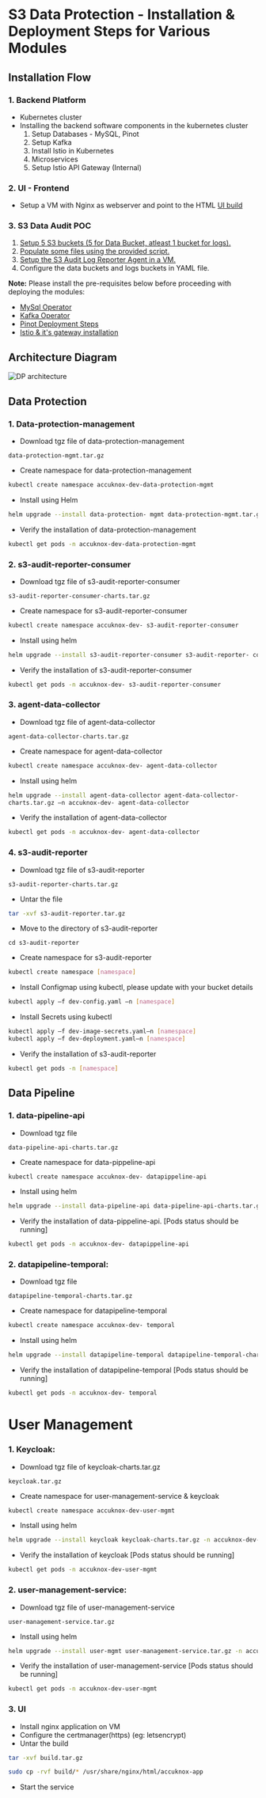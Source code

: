 # S3 Data Protection - Installation & Deployment Steps for Various Modules

## Installation Flow
### 1. Backend Platform
 - Kubernetes cluster
 - Installing the backend software components in the kubernetes cluster
    1.  Setup Databases - MySQL, Pinot
    2. Setup Kafka
    3. Install Istio in Kubernetes
    4. Microservices
    5. Setup Istio API Gateway (Internal)

### 2. UI - Frontend
 - Setup a VM with Nginx as webserver and point to the HTML [UI build](https://help.accuknox.com/s3-data-protection/s3-data-protection-poc/#3_ui)

### 3. S3 Data Audit POC
 1. [Setup 5 S3 buckets (5 for Data Bucket, atleast 1 bucket for logs).](https://help.accuknox.com/s3-data-protection/s3-access-audit/)
 2. [Populate some files using the provided script.](https://help.accuknox.com/s3-data-protection/s3-data-protection-poc-test-scenarios/)
 3. [Setup the S3 Audit Log Reporter Agent in a VM.](https://help.accuknox.com/s3-data-protection/pre-requisites-s3-audit-reportor/)
 4. Configure the data buckets and logs buckets in YAML file.

**Note:** Please install the pre-requisites below before proceeding with deploying the modules:

 - [MySql Operator](https://help.accuknox.com/s3-data-protection/mysql-operator-deployment/)
 - [Kafka Operator](https://help.accuknox.com/s3-data-protection/kafka-operator-deployment/)
 - [Pinot Deployment Steps](https://help.accuknox.com/s3-data-protection/pinot-deployment/)
 - [Istio & it's gateway installation](https://help.accuknox.com/s3-data-protection/istio-depolyment/)

##  Architecture Diagram
![DP architecture](https://user-images.githubusercontent.com/88204255/141889558-f6b52e7e-4d2a-4797-973f-c594cb8ebdac.png)

## Data Protection
### 1. Data-protection-management

 - Download tgz file of data-protection-management
```
data-protection-mgmt.tar.gz
```

 - Create namespace for data-protection-management
```sh
kubectl create namespace accuknox-dev-data-protection-mgmt
```

 - Install using Helm
```sh
helm upgrade --install data-protection- mgmt data-protection-mgmt.tar.gz –n accuknox-dev-data-protection-mgmt
```

 - Verify the installation of data-protection-management
```sh
kubectl get pods -n accuknox-dev-data-protection-mgmt
```

### 2. s3-audit-reporter-consumer
 - Download tgz file of s3-audit-reporter-consumer
```
s3-audit-reporter-consumer-charts.tar.gz
```
 - Create namespace for s3-audit-reporter-consumer
```sh
kubectl create namespace accuknox-dev- s3-audit-reporter-consumer
```
 - Install using helm
```sh
helm upgrade --install s3-audit-reporter-consumer s3-audit-reporter- consumer-charts.tar.gz –n accuknox-dev- s3-audit-reporter-consumer
```
 - Verify the installation of s3-audit-reporter-consumer
```sh
kubectl get pods -n accuknox-dev- s3-audit-reporter-consumer
```

### 3. agent-data-collector
 - Download tgz file of agent-data-collector
```
agent-data-collector-charts.tar.gz
```
 - Create namespace for agent-data-collector
```sh
kubectl create namespace accuknox-dev- agent-data-collector
```
 - Install using helm
```sh
helm upgrade --install agent-data-collector agent-data-collector-
charts.tar.gz –n accuknox-dev- agent-data-collector
```
 - Verify the installation of agent-data-collector
```sh
kubectl get pods -n accuknox-dev- agent-data-collector
```

### 4. s3-audit-reporter
 - Download tgz file of s3-audit-reporter
```
s3-audit-reporter-charts.tar.gz
```
 - Untar the file
```sh
tar -xvf s3-audit-reporter.tar.gz
```
 - Move to the directory of s3-audit-reporter
```
cd s3-audit-reporter
```
 - Create namespace for s3-audit-reporter
```sh
kubectl create namespace [namespace]
```
 - Install Configmap using kubectl, please update with your bucket details
```sh
kubectl apply –f dev-config.yaml –n [namespace]
```
 - Install Secrets using kubectl
```sh
kubectl apply –f dev-image-secrets.yaml–n [namespace]
kubectl apply –f dev-deployment.yaml–n [namespace]
```
 - Verify the installation of s3-audit-reporter
```sh
kubectl get pods -n [namespace]
```

## Data Pipeline
### 1. data-pipeline-api
 - Download tgz file
```
data-pipeline-api-charts.tar.gz
```
 - Create namespace for data-pippeline-api
```sh
kubectl create namespace accuknox-dev- datapippeline-api
```
 - Install using helm
```sh
helm upgrade --install data-pipeline-api data-pipeline-api-charts.tar.gz –n accuknox-dev- datapippeline-api
```
 - Verify the installation of data-pippeline-api. [Pods status should be running] 
```sh
kubectl get pods -n accuknox-dev- datapippeline-api
```

### 2. datapipeline-temporal:
 - Download tgz file
```
datapipeline-temporal-charts.tar.gz
```
 - Create namespace for datapipeline-temporal
```sh
kubectl create namespace accuknox-dev- temporal
```
 - Install using helm
```sh
helm upgrade --install datapipeline-temporal datapipeline-temporal-charts.tar.gz –n accuknox-dev- temporal
```
 - Verify the installation of datapipeline-temporal [Pods status should be running] 
```sh
kubectl get pods -n accuknox-dev- temporal
```

# User Management
### 1. Keycloak:
 - Download tgz file of keycloak-charts.tar.gz
```
keycloak.tar.gz
```
 - Create namespace for user-management-service & keycloak
```sh
kubectl create namespace accuknox-dev-user-mgmt
```
 - Install using helm
```sh
helm upgrade --install keycloak keycloak-charts.tar.gz -n accuknox-dev- user-mgmt
```
 - Verify the installation of keycloak [Pods status should be running]
```sh
kubectl get pods -n accuknox-dev-user-mgmt
```

### 2. user-management-service:
 - Download tgz file of user-management-service
```
user-management-service.tar.gz
```
 - Install using helm
```sh
helm upgrade --install user-mgmt user-management-service.tar.gz -n accuknox-dev-user-mgmt
```
 - Verify the installation of user-management-service [Pods status should be running]
```sh
kubectl get pods -n accuknox-dev-user-mgmt
```

### 3. UI
 - Install nginx application on VM
 - Configure the certmanager(https) (eg: letsencrypt)
 - Untar the build
```sh
tar -xvf build.tar.gz
```
```sh
sudo cp -rvf build/* /usr/share/nginx/html/accuknox-app
```
 - Start the service
